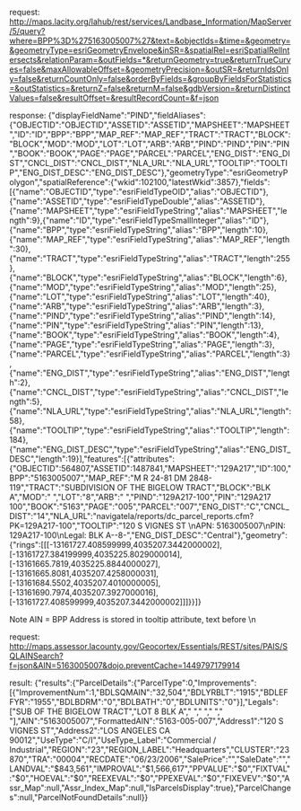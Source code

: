 request:
http://maps.lacity.org/lahub/rest/services/Landbase_Information/MapServer/5/query?where=BPP%3D%275163005007%27&text=&objectIds=&time=&geometry=&geometryType=esriGeometryEnvelope&inSR=&spatialRel=esriSpatialRelIntersects&relationParam=&outFields=*&returnGeometry=true&returnTrueCurves=false&maxAllowableOffset=&geometryPrecision=&outSR=&returnIdsOnly=false&returnCountOnly=false&orderByFields=&groupByFieldsForStatistics=&outStatistics=&returnZ=false&returnM=false&gdbVersion=&returnDistinctValues=false&resultOffset=&resultRecordCount=&f=json

response:
{"displayFieldName":"PIND","fieldAliases":{"OBJECTID":"OBJECTID","ASSETID":"ASSETID","MAPSHEET":"MAPSHEET","ID":"ID","BPP":"BPP","MAP_REF":"MAP_REF","TRACT":"TRACT","BLOCK":"BLOCK","MOD":"MOD","LOT":"LOT","ARB":"ARB","PIND":"PIND","PIN":"PIN","BOOK":"BOOK","PAGE":"PAGE","PARCEL":"PARCEL","ENG_DIST":"ENG_DIST","CNCL_DIST":"CNCL_DIST","NLA_URL":"NLA_URL","TOOLTIP":"TOOLTIP","ENG_DIST_DESC":"ENG_DIST_DESC"},"geometryType":"esriGeometryPolygon","spatialReference":{"wkid":102100,"latestWkid":3857},"fields":[{"name":"OBJECTID","type":"esriFieldTypeOID","alias":"OBJECTID"},{"name":"ASSETID","type":"esriFieldTypeDouble","alias":"ASSETID"},{"name":"MAPSHEET","type":"esriFieldTypeString","alias":"MAPSHEET","length":9},{"name":"ID","type":"esriFieldTypeSmallInteger","alias":"ID"},{"name":"BPP","type":"esriFieldTypeString","alias":"BPP","length":10},{"name":"MAP_REF","type":"esriFieldTypeString","alias":"MAP_REF","length":30},{"name":"TRACT","type":"esriFieldTypeString","alias":"TRACT","length":255},{"name":"BLOCK","type":"esriFieldTypeString","alias":"BLOCK","length":6},{"name":"MOD","type":"esriFieldTypeString","alias":"MOD","length":25},{"name":"LOT","type":"esriFieldTypeString","alias":"LOT","length":40},{"name":"ARB","type":"esriFieldTypeString","alias":"ARB","length":3},{"name":"PIND","type":"esriFieldTypeString","alias":"PIND","length":14},{"name":"PIN","type":"esriFieldTypeString","alias":"PIN","length":13},{"name":"BOOK","type":"esriFieldTypeString","alias":"BOOK","length":4},{"name":"PAGE","type":"esriFieldTypeString","alias":"PAGE","length":3},{"name":"PARCEL","type":"esriFieldTypeString","alias":"PARCEL","length":3},{"name":"ENG_DIST","type":"esriFieldTypeString","alias":"ENG_DIST","length":2},{"name":"CNCL_DIST","type":"esriFieldTypeString","alias":"CNCL_DIST","length":5},{"name":"NLA_URL","type":"esriFieldTypeString","alias":"NLA_URL","length":58},{"name":"TOOLTIP","type":"esriFieldTypeString","alias":"TOOLTIP","length":184},{"name":"ENG_DIST_DESC","type":"esriFieldTypeString","alias":"ENG_DIST_DESC","length":19}],"features":[{"attributes":{"OBJECTID":564807,"ASSETID":1487841,"MAPSHEET":"129A217","ID":100,"BPP":"5163005007","MAP_REF":"M R 24-81  DM 2848-119","TRACT":"SUBDIVISION OF THE BIGELOW TRACT","BLOCK":"BLK A","MOD":" ","LOT":"8","ARB":" ","PIND":"129A217-100","PIN":"129A217   100","BOOK":"5163","PAGE":"005","PARCEL":"007","ENG_DIST":"C","CNCL_DIST":"14","NLA_URL":"navigatela/reports/dc_parcel_reports.cfm?PK=129A217-100","TOOLTIP":"120 S VIGNES ST \\nAPN: 5163005007\\nPIN: 129A217-100\\nLegal: BLK A--8-","ENG_DIST_DESC":"Central"},"geometry":{"rings":[[[-13161727.408599999,4035207.3442000002],[-13161727.384199999,4035225.8029000014],[-13161665.7819,4035225.8844000027],[-13161665.8081,4035207.4258000031],[-13161684.5502,4035207.4010000005],[-13161690.7974,4035207.3927000016],[-13161727.408599999,4035207.3442000002]]]}}]}

Note
AIN = BPP
Address is stored in tooltip attribute, text before \n

request:
http://maps.assessor.lacounty.gov/Geocortex/Essentials/REST/sites/PAIS/SQLAINSearch?f=json&AIN=5163005007&dojo.preventCache=1449797179914

result:
{"results":{"ParcelDetails":{"ParcelType":0,"Improvements":[{"ImprovementNum":1,"BDLSQMAIN":"32,504","BDLYRBLT":"1915","BDLEFFYR":"1955","BDLBDRM":"0","BDLBATH":"0","BDLUNITS":"0"}],"Legals":["SUB OF THE BIGELOW TRACT","LOT    8 BLK    A"," "," "," "," "],"AIN":"5163005007","FormattedAIN":"5163-005-007","Address1":"120 S VIGNES ST","Address2":"LOS ANGELES CA 90012","UseType":"C/I","UseType_Label":"Commercial / Industrial","REGION":"23","REGION_LABEL":"Headquarters","CLUSTER":"23870","TRA":"00004","RECDATE":"06/23/2006","SalePrice":"","SaleDate":"","LANDVAL":"$843,561","IMPROVAL":"$1,566,617","PPVALUE":"$0","FIXTVAL":"$0","HOEVAL":"$0","REEXEVAL":"$0","PPEXEVAL":"$0","FIXEVEV":"$0","Assr_Map":null,"Assr_Index_Map":null,"IsParcelsDisplay":true},"ParcelChanges":null,"ParcelNotFoundDetails":null}}